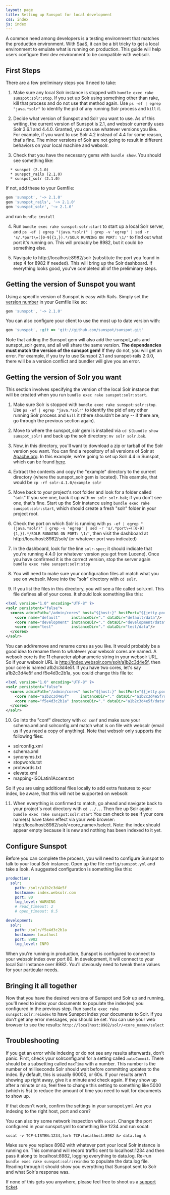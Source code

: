```yaml
---
layout: page
title: Setting up Sunspot for local development
css: index
js: index
---
```


A common need among developers is a testing environment that matches the production environment. With SaaS, it can be a bit tricky to get a local environment to emulate what is running on production. This guide will help users configure their dev environment to be compatible with websolr.

## First Steps

There are a few preliminary steps you'll need to take:

1. Make sure any local Solr instance is stopped with `bundle exec rake sunspot:solr:stop`. If you set up Solr using something other than rake, kill that process and do not use that method again. Use `ps -ef | egrep "java.*solr"` to identify the pid of any running Solr process and `kill` it.

2. Decide what version of Sunspot and Solr you want to use. As of this writing, the current version of Sunspot is 2.1, and websolr currently uses Solr 3.6.1 and 4.4.0. Granted, you can use whatever versions you like. For example, if you want to use Solr 4.2 instead of 4.4 for some reason, that's fine. The minor versions of Solr are not going to result in different behaviors on your local machine and websolr.

3. Check that you have the necessary gems with `bundle show`. You should see something like:

```
  * sunspot (2.1.0)
  * sunspot_rails (2.1.0)
  * sunspot_solr (2.1.0)
```

If not, add these to your Gemfile:

```ruby
gem 'sunspot', '~> 2.1.0'
gem 'sunspot_rails', '~> 2.1.0'
gem 'sunspot_solr', '~> 2.1.0'
```

and run `bundle install`

4. Run `bundle exec rake sunspot:solr:start` to start up a local Solr server, and `ps -ef | egrep "(java.*solr)" | grep -v 'egrep' | sed -r 's/.*port\=([0-9]{1,}).*/SOLR RUNNING ON PORT: \1/'` to find out what port it's running on. This will probably be 8982, but it could be something else.

5. Navigate to http://localhost:8982/solr (substitute the port you found in step 4 for 8982 if needed). This will bring up the Solr dashboard. If everything looks good, you've completed all of the preliminary steps.


## Getting the version of Sunspot you want

Using a specific version of Sunspot is easy with Rails. Simply set the [version number](https://rubygems.org/gems/sunspot/versions) in your Gemfile like so:

```ruby
gem 'sunspot', '~> 2.1.0'
```

You can also configure your client to use the most up to date version with:

```ruby
gem 'sunspot', :git => 'git://github.com/sunspot/sunspot.git'
```

Note that adding the Sunspot gem will also add the sunspot_rails and sunspot_solr gems, and all will share the same version. **The dependancies must match the version of the sunspot gem!** If they do not, you will get an error. For example, if you try to use Sunspot 2.1 and sunspot-rails 2.0.0, there will be a version conflict and bundler will give you an error.


## Getting the version of Solr you want

This section involves specifying the version of the local Solr instance that will be created when you run `bundle exec rake sunspot:solr:start`.

1. Make sure Solr is stopped with `bundle exec rake sunspot:solr:stop`. Use `ps -ef | egrep "java.*solr"` to identify the pid of any other running Solr process and `kill` it (there shouldn't be any -- if there are, go through the previous section again).

2. Move to where the sunspot_solr gem is installed via `cd $(bundle show sunspot_solr)` and back up the solr directory: `mv solr solr.bak`.

3. Now, in this directory, you'll want to download a zip or tarball of the Solr version you want. You can find a repository of all versions of Solr at [Apache.org](http://archive.apache.org/dist/lucene/solr/). In this example, we're going to set up Solr 4.4 in Sunspot, which can be found [here](http://archive.apache.org/dist/lucene/solr/4.4.0/).

4. Extract the contents and copy the "example" directory to the current directory (where the sunspot_solr gem is located). This example, that would be `cp -rf solr-4.1.0/example solr`

5. Move back to your project's root folder and look for a folder called "solr." If you see one, back it up with `mv solr solr.bak`; if you don't see one, that's fine. Start up the Solr instance using `bundle exec rake sunspot:solr:start`, which should create a fresh "solr" folder in your project root.

6. Check the port on which Solr is running with `ps -ef | egrep "(java.*solr)" | grep -v 'egrep' | sed -r 's/.*port\=([0-9]{1,}).*/SOLR RUNNING ON PORT: \1/'`, then visit the dashboard at http://localhost:8982/solr/ (or whatever port was indicated)

7. In the dashboard, look for the line `solr-spec`; it should indicate that you're running 4.4.0 (or whatever version you got from Lucene). Once you have confirmed it is the correct version, stop the server again `bundle exec rake sunspot:solr:stop`

8. You will need to make sure your configuration files all match what you see on websolr. Move into the "solr" directory with `cd solr`.

9. If you list the files in this directory, you will see a file called solr.xml. This file defines all of your cores. It should look something like this:

```xml
<?xml version="1.0" encoding="UTF-8" ?>
<solr persistent="false">
  <cores adminPath="/admin/cores" host="${host:}" hostPort="${jetty.port:}">
    <core name="default"     instanceDir="." dataDir="default/data"/>
    <core name="development" instanceDir="." dataDir="development/data"/>
    <core name="test"        instanceDir="." dataDir="test/data"/>
  </cores>
</solr>
```

You can add/remove and rename cores as you like. It would probably be a good idea to rename them to whatever your websolr cores are named. A websolr core is the 11 character alphanumeric string in your websolr URL. So if your websolr URL is http://index.websolr.com/solr/a1b2c3d4e5f, then your core is named a1b2c3d4e5f. If you have two cores, let's say a1b2c3d4e5f and f5e4d3c2b1a, you could change this file to:

```xml
<?xml version="1.0" encoding="UTF-8" ?>
<solr persistent="false">
  <cores adminPath="/admin/cores" host="${host:}" hostPort="${jetty.port:}">
    <core name="a1b2c3d4e5f"     instanceDir="." dataDir="a1b2c3d4e5f/data"/>
    <core name="f5e4d3c2b1a" instanceDir="." dataDir="a1b2c3d4e5f/data"/>
  </cores>
</solr>
```

10. Go into the "conf" directory with `cd conf` and make sure your schema.xml and solrconfig.xml match what is on file with websolr (email us if you need a copy of anything). Note that websolr only supports the following files:

- solrconfig.xml
- schema.xml
- synonyms.txt
- stopwords.txt
- protwords.txt
- elevate.xml
- mapping-ISOLatin1Accent.txt

So if you are using additional files locally to add extra features to your index, be aware, that this will not be supported on websolr.

11. When everything is confirmed to match, go ahead and navigate back to your project's root directory with `cd ../..`. Then fire up Solr again: `bundle exec rake sunspot:solr:start` You can check to see if your core name(s) have taken effect via your web browser: http://localhost:8982/solr/<core_name>/select. Note: the index should appear empty because it is new and nothing has been indexed to it yet.


## Configure Sunspot

Before you can complete the process, you will need to configure Sunspot to talk to your local Solr instance. Open up the file `config/sunspot.yml` and take a look. A suggested configuration is something like this:

```yaml
production:
  solr:
    path: /solr/a1b2c3d4e5f
    hostname: index.websolr.com
    port: 80
    log_level: WARNING
    # read_timeout: 2
    # open_timeout: 0.5

development:
  solr:
    path: /solr/f5e4d3c2b1a
    hostname: localhost
    port: 8982
    log_level: INFO
```

When you're running in production, Sunspot is configured to connect to your websolr index over port 80. In development, it will connect to your local Solr instance over 8982. You'll obviously need to tweak these values for your particular needs. 


## Bringing it all together

Now that you have the desired versions of Sunspot and Solr up and running, you'll need to index your documents to populate the index(es) you configured in the previous step. Run `bundle exec rake sunspot:solr:reindex` to have Sunspot index your documents to Solr. If you don't get any error messages, you should be set. You can use your web browser to see the results: `http://localhost:8982/solr/<core_name>/select`


## Troubleshooting

If you get an error while indexing or do not see any results afterwards, don't panic. First, check your solrconfig.xml for a setting called `autoCommit`. There should be a subsetting called `maxTime` with a number. This number is the number of milliseconds Solr should wait before committing updates to the index. By default, this is usually 60000, or 60s. If your results aren't showing up right away, give it a minute and check again. If they show up after a minute or so, feel free to change this setting to something like 5000 (which is 5s) to reduce the amount of time you need to wait for documents to show up.

If that doesn't work, confirm the settings in your sunspot.yml. Are you indexing to the right host, port and core?

You can also try some network inspection with `socat`. Change the port configured in your sunspot.yml to something like 1234 and run socat:

`socat -v TCP-LISTEN:1234,fork TCP:localhost:8982 &> data.log &`

Make sure you replace 8982 with whatever port your local Solr instance is running on. This command will record traffic sent to localhost:1234 and then pass it along to localhost:8982, logging everything to data.log. Re-run `bundle exec rake sunspot:solr:reindex` to populate the data.log file. Reading through it should show you everything that Sunspot sent to Solr and what Solr's response was.

If none of this gets you anywhere, please feel free to shoot us a [support ticket](http://help.websolr.com).